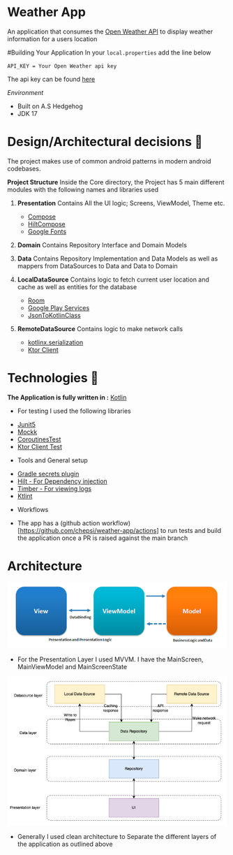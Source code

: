# Weather App

An application that consumes the [Open Weather API](https://openweathermap.org/api) to display
weather information for a users location

#Building Your Application
In your `local.properties` add the line below

```
API_KEY = Your Open Weather api key
```

The api key can be found [here](https://home.openweathermap.org/api_keys)

*Environment*

- Built on A.S Hedgehog
- JDK 17

# Design/Architectural decisions 📐

The project makes use of common android patterns in modern android codebases.

**Project Structure**
Inside the Core directory, the Project has 5 main different modules with the following names and
libraries used

1. **Presentation**
   Contains All the UI logic; Screens, ViewModel, Theme etc.
    - [Compose](https://developer.android.com/jetpack/compose)
    - [HiltCompose](https://developer.android.com/jetpack/compose/libraries)
    - [Google Fonts](https://developer.android.com/jetpack/compose/text/fonts)

2. **Domain**
   Contains Repository Interface and Domain Models

3. **Data**
   Contains Repository Implementation and Data Models as well as mappers from DataSources to Data
   and Data to Domain

4. **LocalDataSource**
   Contains logic to fetch current user location and cache as well as entities for the database
    - [Room](https://developer.android.com/jetpack/androidx/releases/room)
    - [Google Play Services](https://developers.google.com/android/guides/setup)
    - [JsonToKotlinClass](https://plugins.jetbrains.com/plugin/9960-json-to-kotlin-class-jsontokotlinclass-)
5. **RemoteDataSource**
   Contains logic to make network calls
    - [kotlinx.serialization](https://kotlinlang.org/docs/serialization.html)
    - [Ktor Client](https://ktor.io/docs/getting-started-ktor-client.html)

# Technologies 🔨

**The Application is fully written in :** [Kotlin](https://github.com/JetBrains/kotlin)

* For testing I used the following libraries

- [Junit5](https://github.com/mannodermaus/android-junit5)
- [Mockk](https://mockk.io/)
- [CoroutinesTest](https://developer.android.com/kotlin/coroutines/test)
- [Ktor Client Test](https://ktor.io/docs/http-client-testing.html)

* Tools and General setup

- [Gradle secrets plugin](https://github.com/google/secrets-gradle-plugin)
- [Hilt - For Dependency injection](https://developer.android.com/training/dependency-injection/hilt-android)
- [Timber - For viewing logs](https://github.com/JakeWharton/timber)
- [Ktlint](https://github.com/JLLeitschuh/ktlint-gradle)


* Workflows
- The app has a (github action workflow)[https://github.com/chepsi/weather-app/actions] to run tests
  and build the application once a PR is raised against the main branch

# Architecture

![Add MVVM diagram](/docs/mvvm.png)

- For the Presentation Layer I used MVVM. I have the MainScreen, MainViewModel and MainScreenState

![Add Clean architecture diagram](/docs/architecture.png)

- Generally I used clean architecture to Separate the different layers of the application as
  outlined above
